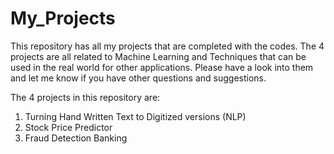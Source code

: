 # My_Projects

This repository has all my projects that are completed with the codes. The 4 projects are all related to Machine Learning and Techniques that can be used in the real world for other applications.
Please have a look into them and let me know if you have other questions and suggestions.

The 4 projects in this repository are:
 1) Turning Hand Written Text to Digitized versions (NLP)
 2) Stock Price Predictor
 3) Fraud Detection Banking

